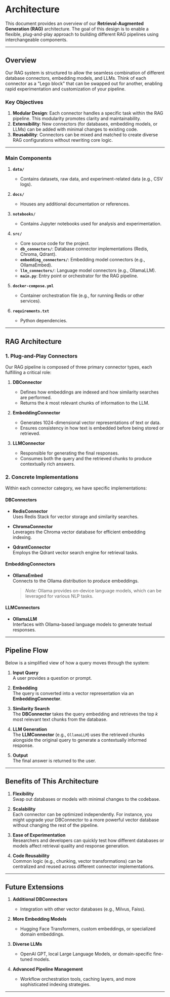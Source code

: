 # Architecture

This document provides an overview of our **Retrieval-Augmented Generation (RAG)** architecture. The goal of this design is to enable a flexible, plug-and-play approach to building different RAG pipelines using interchangeable components.

---

## Overview

Our RAG system is structured to allow the seamless combination of different database connectors, embedding models, and LLMs. Think of each connector as a "Lego block" that can be swapped out for another, enabling rapid experimentation and customization of your pipeline.

### Key Objectives

1. **Modular Design**: Each connector handles a specific task within the RAG pipeline. This modularity promotes clarity and maintainability.
2. **Extensibility**: New connectors (for databases, embedding models, or LLMs) can be added with minimal changes to existing code.
3. **Reusability**: Connectors can be mixed and matched to create diverse RAG configurations without rewriting core logic.

---


### Main Components

1. **`data/`**  
   - Contains datasets, raw data, and experiment-related data (e.g., CSV logs).

2. **`docs/`**  
   - Houses any additional documentation or references.

3. **`notebooks/`**  
   - Contains Jupyter notebooks used for analysis and experimentation.

4. **`src/`**  
   - Core source code for the project.
   - **`db_connectors/`**: Database connector implementations (Redis, Chroma, Qdrant).
   - **`embedding_connectors/`**: Embedding model connectors (e.g., OllamaEmbed).
   - **`llm_connectors/`**: Language model connectors (e.g., OllamaLLM).
   - **`main.py`**: Entry point or orchestrator for the RAG pipeline.

5. **`docker-compose.yml`**  
   - Container orchestration file (e.g., for running Redis or other services).

6. **`requirements.txt`**  
   - Python dependencies.

---

## RAG Architecture

### 1. Plug-and-Play Connectors

Our RAG pipeline is composed of three primary connector types, each fulfilling a critical role:

1. **DBConnector**  
   - Defines how embeddings are indexed and how similarity searches are performed.  
   - Returns the *k* most relevant chunks of information to the LLM.

2. **EmbeddingConnector**  
   - Generates 1024-dimensional vector representations of text or data.
   - Ensures consistency in how text is embedded before being stored or retrieved.

3. **LLMConnector**  
   - Responsible for generating the final responses.
   - Consumes both the query and the retrieved chunks to produce contextually rich answers.

### 2. Concrete Implementations

Within each connector category, we have specific implementations:

#### DBConnectors
- **RedisConnector**  
  Uses Redis Stack for vector storage and similarity searches.

- **ChromaConnector**  
  Leverages the Chroma vector database for efficient embedding indexing.

- **QdrantConnector**  
  Employs the Qdrant vector search engine for retrieval tasks.

#### EmbeddingConnectors
- **OllamaEmbed**  
  Connects to the Ollama distribution to produce embeddings.  
  > *Note:* Ollama provides on-device language models, which can be leveraged for various NLP tasks.

#### LLMConnectors
- **OllamaLLM**  
  Interfaces with Ollama-based language models to generate textual responses.

---

## Pipeline Flow

Below is a simplified view of how a query moves through the system:

1. **Input Query**  
   A user provides a question or prompt.

2. **Embedding**  
   The query is converted into a vector representation via an **EmbeddingConnector**.

3. **Similarity Search**  
   The **DBConnector** takes the query embedding and retrieves the top *k* most relevant text chunks from the database.

4. **LLM Generation**  
   The **LLMConnector** (e.g., `OllamaLLM`) uses the retrieved chunks alongside the original query to generate a contextually informed response.

5. **Output**  
   The final answer is returned to the user.

---

## Benefits of This Architecture

1. **Flexibility**  
   Swap out databases or models with minimal changes to the codebase.

2. **Scalability**  
   Each connector can be optimized independently. For instance, you might upgrade your DBConnector to a more powerful vector database without changing the rest of the pipeline.

3. **Ease of Experimentation**  
   Researchers and developers can quickly test how different databases or models affect retrieval quality and response generation.

4. **Code Reusability**  
   Common logic (e.g., chunking, vector transformations) can be centralized and reused across different connector implementations.

---

## Future Extensions

1. **Additional DBConnectors**  
   - Integration with other vector databases (e.g., Milvus, Faiss).

2. **More Embedding Models**  
   - Hugging Face Transformers, custom embeddings, or specialized domain embeddings.

3. **Diverse LLMs**  
   - OpenAI GPT, local Large Language Models, or domain-specific fine-tuned models.

4. **Advanced Pipeline Management**  
   - Workflow orchestration tools, caching layers, and more sophisticated indexing strategies.

---
